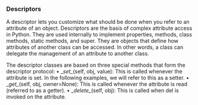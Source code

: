

### Descriptors
A descriptor lets you customize what should be done when you refer to an attribute of an object. Descriptors are the basis of complex attribute access in Python. They are used internally to implement properties, methods, class methods, static methods, and super. They are objects that define how attributes of another class can be accessed. In other words, a class can delegate the management of an attribute to another class.

The descriptor classes are based on three special methods that form the descriptor protocol:
• \__set\__(self, obj, value): This is called whenever the attribute is set. In the following examples, we will refer to this as a setter.
• \__get\__(self, obj, owner=None): This is called whenever the attribute is read (referred to as a getter).
• \__delete\__(self, obj): This is called when del is invoked on the attribute.
